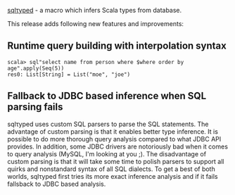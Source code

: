 [sqlτyped](https://github.com/jonifreeman/sqltyped) - a macro which infers Scala types from database.

This release adds following new features and improvements:

## Runtime query building with interpolation syntax

    scala> sql"select name from person where $where order by age".apply(Seq(5))
    res0: List[String] = List("moe", "joe")

## Fallback to JDBC based inference when SQL parsing fails

sqlτyped uses custom SQL parsers to parse the SQL statements. The advantage of custom parsing is that it enables better type inference. It is possible to do more thorough query analysis compared to what JDBC API provides. In addition, some JDBC drivers are notoriously bad when it comes to query analysis (MySQL, I'm looking at you ;). The disadvantage of custom parsing is that it will take some time to polish parsers to support all quirks and nonstandard syntax of all SQL dialects. To get a best of both worlds, sqlτyped first tries its more exact inference analysis and if it fails fallsback to JDBC based analysis.

